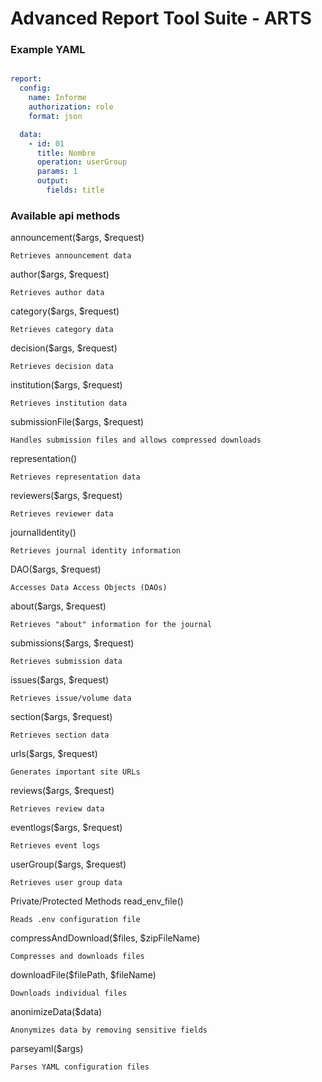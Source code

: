 # Advanced Report Tool Suite - ARTS


### Example YAML
``` yaml

report:
  config:
    name: Informe
    authorization: role
    format: json

  data:
    - id: 01
      title: Nombre 
      operation: userGroup
      params: 1
      output:
        fields: title

```

### Available api methods

announcement($args, $request)

    Retrieves announcement data

author($args, $request)

    Retrieves author data

category($args, $request)

    Retrieves category data

decision($args, $request)

    Retrieves decision data

institution($args, $request)

    Retrieves institution data

submissionFile($args, $request)

    Handles submission files and allows compressed downloads

representation()

    Retrieves representation data

reviewers($args, $request)

    Retrieves reviewer data

journalIdentity()

    Retrieves journal identity information

DAO($args, $request)

    Accesses Data Access Objects (DAOs)

about($args, $request)

    Retrieves "about" information for the journal

submissions($args, $request)

    Retrieves submission data

issues($args, $request)

    Retrieves issue/volume data

section($args, $request)

    Retrieves section data

urls($args, $request)

    Generates important site URLs

reviews($args, $request)

    Retrieves review data

eventlogs($args, $request)

    Retrieves event logs

userGroup($args, $request)

    Retrieves user group data

Private/Protected Methods
read_env_file()

    Reads .env configuration file

compressAndDownload($files, $zipFileName)

    Compresses and downloads files

downloadFile($filePath, $fileName)

    Downloads individual files

anonimizeData($data)

    Anonymizes data by removing sensitive fields

parseyaml($args)

    Parses YAML configuration files
